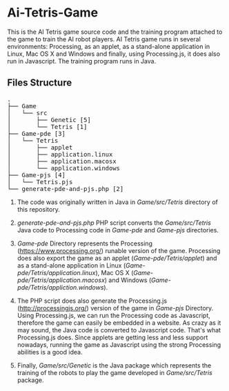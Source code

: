# Ai-Tetris-Game

This is the AI Tetris game source code and the training program attached to the game to train the AI robot players.
AI Tetris game runs in several environments: Processing, as an applet, as a stand-alone application in Linux, Mac OS X and Windows and finally, using Processing.js, it does also run in Javascript.
The training program runs in Java.

## Files Structure
<pre>
.
├── Game
│   └── src
│       ├── Genetic [5]
│       └── Tetris [1]
├── Game-pde [3]
│   └── Tetris
│       ├── applet
│       ├── application.linux
│       ├── application.macosx
│       └── application.windows
├── Game-pjs [4]
│   └── Tetris.pjs
└── generate-pde-and-pjs.php [2]
</pre>

1. The code was originally written in Java in *Game/src/Tetris* directory of this repository.

2. *generate-pde-and-pjs.php* PHP script converts the *Game/src/Tetris* Java code to Processing code in *Game-pde* and *Game-pjs* directories.

3. *Game-pde* Directory represents the Processing (https://www.processing.org/) runable version of the game. Processing does also export the game as an applet (*Game-pde/Tetris/applet*) and as a stand-alone application in Linux (*Game-pde/Tetris/application.linux*), Mac OS X (*Game-pde/Tetris/application.macosx*) and Windows (*Game-pde/Tetris/appliction.windows*).

4. The PHP script does also generate the Processing.js (http://processingjs.org/) version of the game in *Game-pjs* Directory. Using Processing.js, we can run the Processing code as Javascript, therefore the game can easily be embedded in a website. As crazy as it may sound, the Java code is converted to Javascript code. That's what Processing.js does. Since applets are getting less and less support nowadays, running the game as Javascript using the strong Processing abilities is a good idea.

5. Finally, *Game/src/Genetic* is the Java package which represents the training of the robots to play the game developed in *Game/src/Tetris* package.
